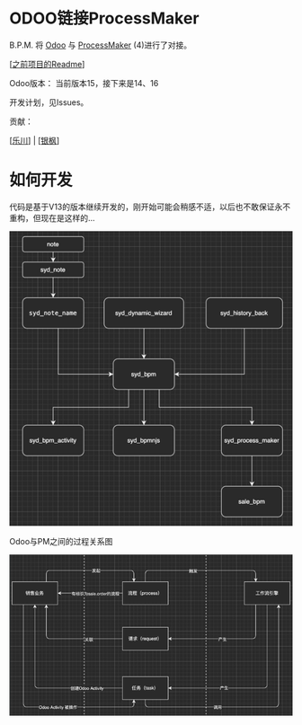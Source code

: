 # ODOO链接ProcessMaker

B.P.M. 将 <a href="http://www.odoo.com">Odoo</a> 与 <a href="https://www.processmaker.com/">ProcessMaker</a> (4)进行了对接。

[<a href="docs/README-OLD.md">之前项目的Readme</a>]

Odoo版本： 当前版本15，接下来是14、16

开发计划，见Issues。

贡献：

[<a href="https://github.com/feitas">乐川</a>] | [<a href="https://github.com/granzonchen">银枫</a>]



# 如何开发

代码是基于V13的版本继续开发的，刚开始可能会稍感不适，以后也不敢保证永不重构，但现在是这样的...

<img src="docs/images/modules-depends.png" />

Odoo与PM之间的过程关系图

<img src="docs/images/odoo-pm-process.png" />